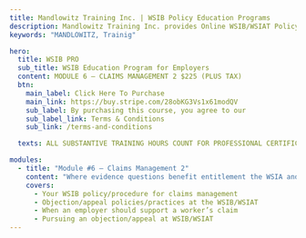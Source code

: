 ```yaml
---
title: Mandlowitz Training Inc. | WSIB Policy Education Programs
description: Mandlowitz Training Inc. provides Online WSIB/WSIAT Policy/Procedure education and training for employers and professionals.
keywords: "MANDLOWITZ, Trainig"

hero:
  title: WSIB PRO
  sub_title: WSIB Education Program for Employers
  content: MODULE 6 – CLAIMS MANAGEMENT 2 $225 (PLUS TAX)
  btn:
    main_label: Click Here To Purchase
    main_link: https://buy.stripe.com/28obKG3Vs1x61modQV
    sub_label: By purchasing this course, you agree to our
    sub_label_link: Terms & Conditions
    sub_link: /terms-and-conditions

  texts: ALL SUBSTANTIVE TRAINING HOURS COUNT FOR PROFESSIONAL CERTIFICATION.

modules:
  - title: "Module #6 – Claims Management 2"
    content: "Where evidence questions benefit entitlement the WSIA and WSIB policy provide a framework for the employer to pursue an objection/appeal. This should be initiated as soon as possible after reporting to the WSIB. Claims management may involve an objection to the original decision maker or an appeal to the WSIB/WSIAT."
    covers:
      - Your WSIB policy/procedure for claims management
      - Objection/appeal policies/practices at the WSIB/WSIAT
      - When an employer should support a worker’s claim
      - Pursuing an objection/appeal at WSIB/WSIAT
---
```

